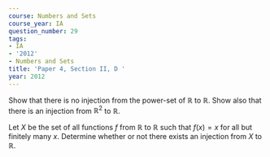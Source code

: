 ```yaml
---
course: Numbers and Sets
course_year: IA
question_number: 29
tags:
- IA
- '2012'
- Numbers and Sets
title: 'Paper 4, Section II, D '
year: 2012
---
```




Show that there is no injection from the power-set of $\mathbb{R}$ to $\mathbb{R}$. Show also that there is an injection from $\mathbb{R}^{2}$ to $\mathbb{R}$.

Let $X$ be the set of all functions $f$ from $\mathbb{R}$ to $\mathbb{R}$ such that $f(x)=x$ for all but finitely many $x$. Determine whether or not there exists an injection from $X$ to $\mathbb{R}$.